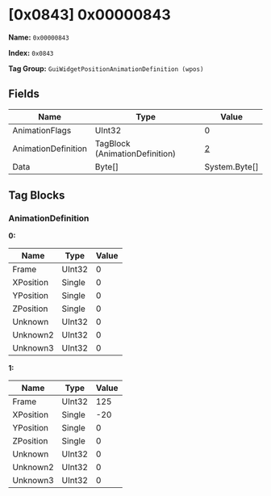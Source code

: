 # [0x0843] 0x00000843

**Name:** ```0x00000843```

**Index:** ```0x0843```

**Tag Group:** ```GuiWidgetPositionAnimationDefinition (wpos)```

## Fields

Name	| Type	| Value
---	|---	|---	|
AnimationFlags	|UInt32	|0
AnimationDefinition	|TagBlock (AnimationDefinition)	|[2](#animationdefinition)
Data	|Byte[]	|System.Byte[]


## Tag Blocks

### AnimationDefinition

**0:**

Name	| Type	| Value
---	|---	|---	|
Frame	|UInt32	|0
XPosition	|Single	|0
YPosition	|Single	|0
ZPosition	|Single	|0
Unknown	|UInt32	|0
Unknown2	|UInt32	|0
Unknown3	|UInt32	|0


**1:**

Name	| Type	| Value
---	|---	|---	|
Frame	|UInt32	|125
XPosition	|Single	|-20
YPosition	|Single	|0
ZPosition	|Single	|0
Unknown	|UInt32	|0
Unknown2	|UInt32	|0
Unknown3	|UInt32	|0



